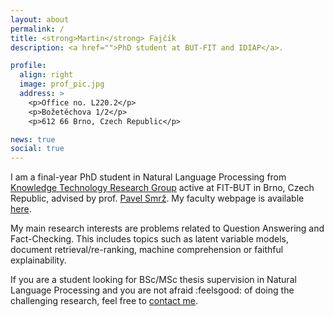 ```yaml
---
layout: about
permalink: /
title: <strong>Martin</strong> Fajčík
description: <a href="">PhD student at BUT-FIT and IDIAP</a>.

profile:
  align: right
  image: prof_pic.jpg
  address: >
    <p>Office no. L220.2</p>
    <p>Božetěchova 1/2</p>
    <p>612 66 Brno, Czech Republic</p>

news: true
social: true
---
```


I am a final-year PhD student in Natural Language Processing from <a href="http://knot.fit.vutbr.cz/">Knowledge Technology Research Group</a> active at FIT-BUT in Brno, Czech Republic, advised by prof. <a href="http://www.fit.vutbr.cz/~smrz/index.php.en">Pavel Smrž</a>. My faculty webpage is available <a href="http://www.fit.vutbr.cz/~ifajcik/index.php.en">here</a>.

My main research interests are problems related to Question Answering and Fact-Checking. This includes topics such as latent variable models, document retrieval/re-ranking, machine comprehension or faithful explainability.

If you are a student looking for BSc/MSc thesis supervision in Natural Language Processing and you are not afraid :feelsgood: of doing the challenging research, feel free to <a href="mailto:ifajcik@fit.vutbr.cz">contact me</a>.
